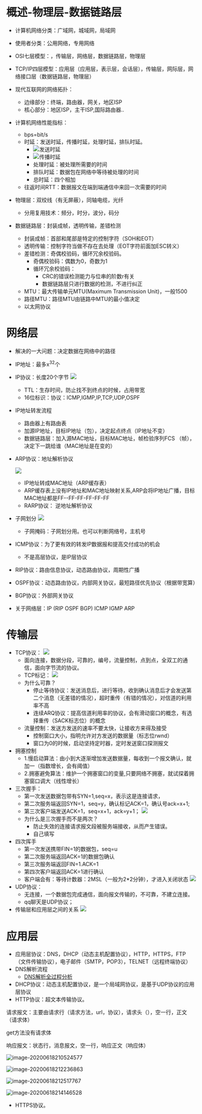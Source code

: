 <!--
 * @Descripttion: 
 * @version: 
 * @Author: wy
 * @Date: 2021年01月31日 11:30:52
 * @LastEditors: wy
 * @LastEditTime: 2021年03月04日 16:13:10
-->

# 概述-物理层-数据链路层

- 计算机网络分类：广域网，城域网，局域网
- 使用者分类：公用网络，专用网络
- OSI七层模型：，传输层，网络层，数据链路层，物理层
- TCP/IP四层模型：应用层（应用层，表示层，会话层），传输层，网际层，网络接口层（数据链路层，物理层）
- 现代互联网的网络拓扑：

  - 边缘部分：终端，路由器，网关，地区ISP
  - 核心部分：地区ISP，主干ISP,国际路由器..
- 计算机网络性能指标：

  - bps=bit/s
  - 时延：发送时延，传播时延，处理时延，排队时延。
    - ![发送时延](image/计算机网络笔记/1612065899382.png)
    - ![传播时延](image/计算机网络笔记/1612065926212.png)
    - 处理时延：被处理所需要的时间
    - 排队时延：数据包在网络中等待被处理的时间
    - 总时延：四个相加
  - 往返时间RTT：数据报文在端到端通信中来回一次需要的时间
- 物理层：双绞线（有无屏蔽），同轴电缆，光纤

  - 分用复用技术：频分，时分，波分，码分
- 数据链路层：封装成帧，透明传输，差错检测

  - 封装成帧：首部和尾部是特定的控制字符（SOH和EOT）
  - 透明传输：控制字符当做不存在去处理（EOT字符前面加ESC转义）
  - 差错检测：奇偶校验码，循环冗余校验码。
    - 奇偶校验码：偶数为0，奇数为1
    - 循环冗余校验码：
      - CRC的错误检测能力与位串的阶数r有关
      - 数据链路层只进行数据的检测，不进行纠正
  - MTU：最大传输单元MTU(Maximum Transmission Unit)，一般1500
  - 路径MTU：路径MTU由链路中MTU的最小值决定
  - 以太网协议

# 网络层

- 解决的一大问题：决定数据在网络中的路径
- IP地址：最多x<sup>32</sup>个
- IP协议：长度20个字节
  ![](image/计算机网络笔记/1612082653429.png)

  - TTL：生存时间，防止找不到终点的时候，占用带宽
  - 16位标识：协议：ICMP,IGMP,IP,TCP,UDP,OSPF
- IP地址转发流程

  - 路由器上有路由表
  - 加源IP地址，目标IP地址（包），决定起点终点（IP地址不变）
  - 数据链路层：加入源MAC地址，目标MAC地址，帧检验序列FCS （帧），决定下一跳给谁（MAC地址是在变的）
- ARP协议：地址解析协议

  ![](image/计算机网络笔记/1612084193153.png)

  - IP地址转成MAC地址（ARP缓存表）
  - ARP缓存表上没有IP地址和MAC地址映射关系,ARP会将IP地址广播，目标MAC地址都是FF--FF-FF-FF-FF-FF
  - RARP协议： 逆地址解析协议
- 子网划分
  ![](image/计算机网络笔记/1612084621542.png)

  - 子网掩码：子网划分用。也可以判断网络号，主机号
- ICMP协议：为了更有效的转发IP数据报和提高交付成功的机会

  - 不是高层协议，是IP层协议
- RIP协议：路由信息协议，动态路由协议，周期性广播
- OSPF协议：动态路由协议，内部网关协议，最短路径优先协议（根据带宽算）
- BGP协议：外部网关协议
- 关于网络层：IP (RIP OSPF BGP) ICMP IGMP ARP

# 传输层

- TCP协议：
  ![](image/计算机网络笔记/1612357886822.png)
  - 面向连接，数据分段，可靠的，编号，流量控制，点到点，全双工的通信，面向字节流的协议。
  - TCP标记：
    ![](image/计算机网络笔记/1612356971520.png)
  - 为什么可靠？
    - 停止等待协议：发送消息后，进行等待，收到确认消息后才会发送第二个消息（无差错的情况），超时重传（有错的情况），对信道的利用率不高
    - 连续ARQ协议：提高信道利用率的协议，会有滑动窗口的概念，有选择重传（SACK标志位）的概念
  - 流量控制：发送方发送的速率不要太快，让接收方来得及接受
    - 控制窗口大小，指明允许对方发送的数据量（标志位rwnd）
    - 窗口为0的时候，启动坚持定时器，定时发送窗口探测报文
- 拥塞控制
  - 1.慢启动算法：由小到大逐渐增加发送数据量，每收到一个报文确认，就加一（指数增长，会有阈值）
  - 2.拥塞避免算法：维护一个拥塞窗口的变量,只要网络不拥塞，就试探着拥塞窗口调大（线性增长）
- 三次握手：
  - 第一次发送数据包带有SYN=1,seq=x，表示这是连接请求，
  - 第二次服务端返回SYN=1，seq=y，确认标记ACK=1，确认号ack=x+1;
  - 第三次客户端发送ACK=1，seq=x+1，ack=y+1；
    ![](image/计算机网络笔记/1612425160908.png)
  - 为什么是三次握手而不是两次？
    - 防止失效的连接请求报文段被服务端接收，从而产生错误。
    - 自己填写
- 四次挥手
  - 第一次发送携带FIN=1的数据包，seq=u
  - 第二次服务端返回ACK=1的数据包确认
  - 第三次服务端返回FIN=1.ACK=1
  - 第四次客户端返回ACK=1进行确认
  - 客户端会有：等待计数器：2MSL（一般为2*2分钟），才进入关闭状态
    ![](image/计算机网络笔记/1612427279279.png)
- UDP协议：
  - 无连接，一个数据包完成通信，面向报文传输的，不可靠，不建立连接。
  - qq聊天是UDP协议；
- 传输层和应用层之间的关系
  ![](image/计算机网络笔记/1612338009453.png)

# 应用层

- 应用层协议：DNS，DHCP（动态主机配置协议），HTTP，HTTPS，FTP（文件传输协议），电子邮件（SMTP，POP3），TELNET（远程终端协议）
- DNS解析流程
  - [DNS解析全过程分析](https://www.cnblogs.com/kongtongshu/p/11069559.html#top)
- DHCP协议：动态主机配置协议，是一个局域网协议，是基于UDP协议的应用层协议
- HTTP协议：超文本传输协议。
  
请求报文：主要由请求行（请求方法，url，协议），请求头（），空一行，正文（请求体）

get方法没有请求体

响应报文：状态行，消息报文，空一行，响应正文（响应体）

![image-20200618210524577](image/计算机网络笔记/image-20200618210524577.png)

![image-20200618212236863](image/计算机网络笔记/image-20200618212236863.png)

![image-20200618212517767](image/计算机网络笔记/image-20200618212517767.png)

![image-20200618214146528](image/计算机网络笔记/image-20200618214146528.png)

- HTTPS协议。